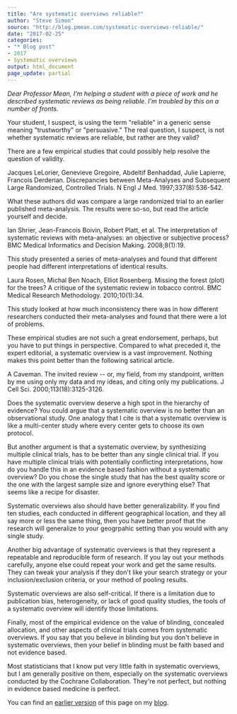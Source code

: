 ```yaml
---
title: "Are systematic overviews reliable?"
author: "Steve Simon"
source: "http://blog.pmean.com/systematic-overviews-reliable/"
date: "2017-02-25"
categories:
- "* Blog post"
- 2017
- Systematic overviews
output: html_document
page_update: partial
---
```


*Dear Professor Mean, I'm helping a student with a piece of work and he
described systematic reviews as being reliable. I'm troubled by this on
a number of fronts.*

<!---More--->

Your student, I suspect, is using the term "reliable" in a generic sense
meaning "trustworthy" or "persuasive." The real question, I suspect, is
not whether systematic reviews are reliable, but rather are they valid?

There are a few empirical studies that could possibly help resolve the
question of validity.

Jacques LeLorier, Genevieve Gregoire, Abdeltif Benhaddad, Julie
Lapierre, Francois Derderian. Discrepancies between Meta-Analyses and
Subsequent Large Randomized, Controlled Trials. N Engl J Med.
1997;337(8):536-542.

What these authors did was compare a large randomized trial to an
earlier published meta-analysis. The results were so-so, but read the
article yourself and decide.

Ian Shrier, Jean-Francois Boivin, Robert Platt, et al. The
interpretation of systematic reviews with meta-analyses: an objective or
subjective process? BMC Medical Informatics and Decision Making.
2008;8(1):19.

This study presented a series of meta-analyses and found that different
people had different interpretations of identical results.

Laura Rosen, Michal Ben Noach, Elliot Rosenberg. Missing the forest
(plot) for the trees? A critique of the systematic review in tobacco
control. BMC Medical Research Methodology. 2010;10(1):34.

This study looked at how much inconsistency there was in how different
researchers conducted their meta-analyses and found that there were a
lot of problems.

These empirical studies are not such a great endorsement, perhaps, but
you have to put things in perspective. Compared to what preceded it, the
expert editorial, a systematic overview is a vast improvement. Nothing
makes this point better than the following satirical article.

A Caveman. The invited review -- or, my field, from my standpoint,
written by me using only my data and my ideas, and citing only my
publications. J Cell Sci. 2000;113(18):3125-3126.

Does the systematic overview deserve a high spot in the hierarchy of
evidence? You could argue that a systematic overview is no better than
an observational study. One analogy that I cite is that a systematic
overview is like a multi-center study where every center gets to choose
its own protocol.

But another argument is that a systematic overview, by synthesizing
multiple clinical trials, has to be better than any single clinical
trial. If you have multiple clinical trials with potentially conflicting
interpretations, how do you handle this in an evidence based fashion
without a systematic overview? Do you chose the single study that has
the best quality score or the one with the largest sample size and
ignore everything else? That seems like a recipe for disaster.

Systematic overviews also should have better generalizability. If you
find ten studies, each conducted in different geographical location, and
they all say more or less the same thing, then you have better proof
that the research will generalize to your geogrpahic setting than you
would with any single study.

Another big advantage of systematic overviews is that they represent a
repeatable and reproducible form of research. If you lay out your
methods carefully, anyone else could repeat your work and get the same
results. They can tweak your analysis if they don't like your search
strategy or your inclusion/exclusion criteria, or your method of pooling
results.

Systematic overviews are also self-critical. If there is a limitation
due to publication bias, heterogeneity, or lack of good quality studies,
the tools of a systematic overview will identify those limitations.

Finally, most of the empirical evidence on the value of blinding,
concealed allocation, and other aspects of clinical trials comes from
systematic overviews. If you say that you believe in blinding but you
don't believe in systematic overviews, then your belief in blinding must
be faith based and not evidence based.

Most statisticians that I know put very little faith in systematic
overviews, but I am generally positive on them, especially on the
systematic overviews conducted by the Cochrane Collaboration. They're
not perfect, but nothing in evidence based medicine is perfect.

You can find an [earlier version][sim1] of this page on my [blog][sim2].

[sim1]: http://blog.pmean.com/systematic-overviews-reliable/
[sim2]: http://blog.pmean.com
